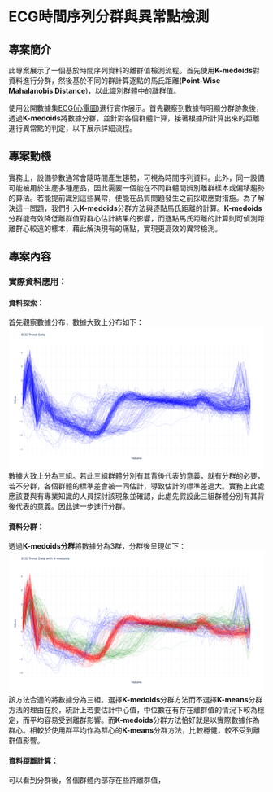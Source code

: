 # ECG時間序列分群與異常點檢測
## 專案簡介

此專案展示了一個基於時間序列資料的離群值檢測流程。首先使用**K-medoids**對資料進行分群，然後基於不同的群計算逐點的馬氏距離(**Point-Wise Mahalanobis Distance**)，以此識別群體中的離群值。

使用公開數據集[ECG(心電圖)](https://www.timeseriesclassification.com/description.php?Dataset=ECG200)進行實作展示。首先觀察到數據有明顯分群跡象後，透過**K-medoids**將數據分群，並針對各個群體計算，接著根據所計算出來的距離進行異常點的判定，以下展示詳細流程。

## 專案動機
實務上，設備參數通常會隨時間產生趨勢，可視為時間序列資料。此外，同一設備可能被用於生產多種產品，因此需要一個能在不同群體間辨別離群樣本或偏移趨勢的算法。若能提前識別這些異常，便能在品質問題發生之前採取應對措施。為了解決這一問題，我們引入**K-medoids**分群方法與逐點馬氏距離的計算。**K-medoids**分群能有效降低離群值對群心估計結果的影響，而逐點馬氏距離的計算則可偵測距離群心較遠的樣本，藉此解決現有的痛點，實現更高效的異常檢測。

## 專案內容


### 實際資料應用：

#### 資料探索：
首先觀察數據分布，數據大致上分布如下：
![ECG Trend](./plots/raw_data_trend.png)
數據大致上分為三組。若此三組群體分別有其背後代表的意義，就有分群的必要，若不分群，各個群體的標準差會被一同估計，導致估計的標準差過大。實務上此處應該要與有專業知識的人員探討該現象並確認，此處先假設此三組群體分別有其背後代表的意義。因此進一步進行分群。

#### 資料分群：

透過**K-medoids分群**將數據分為3群，分群後呈現如下：
![ECG Group Trend](./plots/raw_data_group_trend.png)
該方法合適的將數據分為三組。選擇**K-medoids**分群方法而不選擇**K-means**分群方法的理由在於，統計上若要估計中心值，中位數在有存在離群值的情況下較為穩定，而平均容易受到離群影響。而**K-medoids**分群方法恰好就是以實際數據作為群心。相較於使用群平均作為群心的**K-means**分群方法，比較穩健，較不受到離群值影響。

#### 資料距離計算：

可以看到分群後，各個群體內部存在些許離群值，







